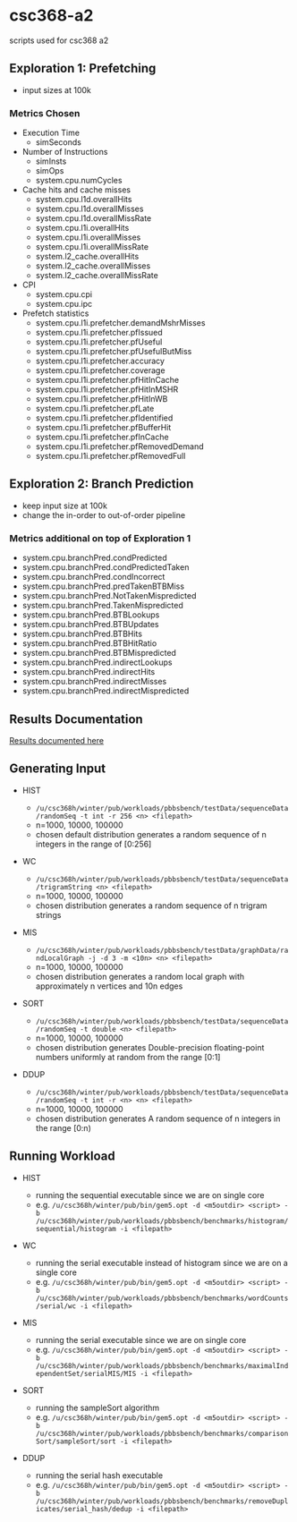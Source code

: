 # csc368-a2
scripts used for csc368 a2

## Exploration 1: Prefetching
- input sizes at 100k

### Metrics Chosen
- Execution Time
  - simSeconds
- Number of Instructions
  - simInsts
  - simOps
  - system.cpu.numCycles 
- Cache hits and cache misses
  - system.cpu.l1d.overallHits
  - system.cpu.l1d.overallMisses
  - system.cpu.l1d.overallMissRate
  - system.cpu.l1i.overallHits
  - system.cpu.l1i.overallMisses
  - system.cpu.l1i.overallMissRate
  - system.l2_cache.overallHits
  - system.l2_cache.overallMisses
  - system.l2_cache.overallMissRate
- CPI
  - system.cpu.cpi
  - system.cpu.ipc
- Prefetch statistics
  - system.cpu.l1i.prefetcher.demandMshrMisses
  - system.cpu.l1i.prefetcher.pfIssued
  - system.cpu.l1i.prefetcher.pfUseful
  - system.cpu.l1i.prefetcher.pfUsefulButMiss
  - system.cpu.l1i.prefetcher.accuracy
  - system.cpu.l1i.prefetcher.coverage
  - system.cpu.l1i.prefetcher.pfHitInCache
  - system.cpu.l1i.prefetcher.pfHitInMSHR
  - system.cpu.l1i.prefetcher.pfHitInWB
  - system.cpu.l1i.prefetcher.pfLate
  - system.cpu.l1i.prefetcher.pfIdentified
  - system.cpu.l1i.prefetcher.pfBufferHit
  - system.cpu.l1i.prefetcher.pfInCache
  - system.cpu.l1i.prefetcher.pfRemovedDemand
  - system.cpu.l1i.prefetcher.pfRemovedFull

## Exploration 2: Branch Prediction
- keep input size at 100k
- change the in-order to out-of-order pipeline

### Metrics additional on top of Exploration 1

  -  system.cpu.branchPred.condPredicted
 -   system.cpu.branchPred.condPredictedTaken
 -   system.cpu.branchPred.condIncorrect
 -   system.cpu.branchPred.predTakenBTBMiss
 -   system.cpu.branchPred.NotTakenMispredicted
 -   system.cpu.branchPred.TakenMispredicted
 -   system.cpu.branchPred.BTBLookups
 -   system.cpu.branchPred.BTBUpdates
 -   system.cpu.branchPred.BTBHits
 -   system.cpu.branchPred.BTBHitRatio
 -   system.cpu.branchPred.BTBMispredicted
 -   system.cpu.branchPred.indirectLookups
 -   system.cpu.branchPred.indirectHits
 -   system.cpu.branchPred.indirectMisses
 -   system.cpu.branchPred.indirectMispredicted

## Results Documentation
[Results documented here](https://docs.google.com/spreadsheets/d/11sUWbIu4pkXwjldWd1vx3iH6u1-qus7tdTPZ7A8h19s/edit?gid=0#gid=0 
)

## Generating Input
- HIST
  - `/u/csc368h/winter/pub/workloads/pbbsbench/testData/sequenceData/randomSeq -t int -r 256 <n> <filepath>`
  - n=1000, 10000, 100000
  - chosen default distribution generates a random sequence of n integers in the range of [0:256]

- WC
  - `/u/csc368h/winter/pub/workloads/pbbsbench/testData/sequenceData/trigramString <n> <filepath>`
  - n=1000, 10000, 100000
  - chosen distribution generates a random sequence of n trigram strings

- MIS
  - `/u/csc368h/winter/pub/workloads/pbbsbench/testData/graphData/randLocalGraph -j -d 3 -m <10n> <n> <filepath>`
  - n=1000, 10000, 100000
  - chosen distribution generates a random local graph with approximately n vertices and 10n edges

- SORT
  - `/u/csc368h/winter/pub/workloads/pbbsbench/testData/sequenceData/randomSeq -t double <n> <filepath>`
  - n=1000, 10000, 100000
  - chosen distribution generates Double-precision floating-point numbers uniformly at random from the range [0:1]

- DDUP
  - `/u/csc368h/winter/pub/workloads/pbbsbench/testData/sequenceData/randomSeq -t int -r <n> <n> <filepath>`
  - n=1000, 10000, 100000
  - chosen distribution generates A random sequence of n integers in the range [0:n)
    
## Running Workload
- HIST
  - running the sequential executable since we are on single core
  - e.g. `/u/csc368h/winter/pub/bin/gem5.opt -d <m5outdir> <script> -b /u/csc368h/winter/pub/workloads/pbbsbench/benchmarks/histogram/sequential/histogram -i <filepath>`
- WC
  - running the serial executable instead of histogram since we are on a single core
  - e.g. `/u/csc368h/winter/pub/bin/gem5.opt -d <m5outdir> <script> -b /u/csc368h/winter/pub/workloads/pbbsbench/benchmarks/wordCounts/serial/wc -i <filepath>`

- MIS
  - running the serial executable since we are on single core
  - e.g. `/u/csc368h/winter/pub/bin/gem5.opt -d <m5outdir> <script> -b /u/csc368h/winter/pub/workloads/pbbsbench/benchmarks/maximalIndependentSet/serialMIS/MIS -i <filepath>`

- SORT
  -  running the sampleSort algorithm
  - e.g. `/u/csc368h/winter/pub/bin/gem5.opt -d <m5outdir> <script> -b /u/csc368h/winter/pub/workloads/pbbsbench/benchmarks/comparisonSort/sampleSort/sort -i <filepath>`

- DDUP
  - running the serial hash executable
  - e.g. `/u/csc368h/winter/pub/bin/gem5.opt -d <m5outdir> <script> -b /u/csc368h/winter/pub/workloads/pbbsbench/benchmarks/removeDuplicates/serial_hash/dedup -i <filepath>`
